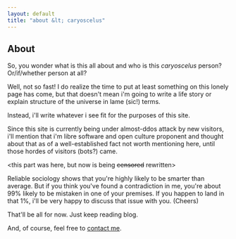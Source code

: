 ```yaml
---
layout: default
title: "about &lt; caryoscelus"
---
```


About
-----

So, you wonder what is this all about and who is this *caryoscelus*
person? Or/if/whether person at all?

Well, not so fast! I do realize the time to put at least something on this
lonely page has come, but that doesn't mean i'm going to write a life story or
explain structure of the universe in lame (sic!) terms.

Instead, i'll write whatever i see fit for the purposes of this site.

Since this site is currently being under almost-ddos attack by new visitors,
i'll mention that i'm libre software and open culture proponent and thought
about that as of a well-established fact not worth mentioning here, until those
hordes of visitors (bots?) came.

<this part was here, but now is being ~~censored~~ rewritten>

Reliable sociology shows that you're highly likely to be smarter than average.
But if you think you've found a contradiction in me, you're about 99% likely to
be mistaken in one of your premises. If you happen to land in that 1%, i'll be
very happy to discuss that issue with you. (Cheers)

That'll be all for now. Just keep reading blog.

And, of course, feel free to [contact me](/contacts/).

[contacts]:     /contacts/
